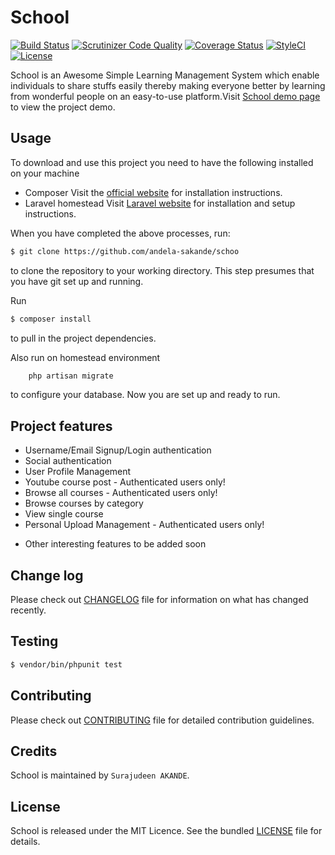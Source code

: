 # School

[![Build Status](https://travis-ci.org/andela-sakande/schoo.svg)](https://travis-ci.org/andela-sakande/schoo)
[![Scrutinizer Code Quality](https://scrutinizer-ci.com/g/andela-sakande/schoo/badges/quality-score.png?b=master)](https://scrutinizer-ci.com/g/andela-sakande/schoo/?branch=master)
[![Coverage Status](https://coveralls.io/repos/andela-sakande/schoo/badge.svg?branch=master&service=github)](https://coveralls.io/github/andela-sakande/schoo?branch=master)
[![StyleCI](https://styleci.io/repos/47362848/shield)](https://styleci.io/repos/47362848)
[![License](http://img.shields.io/:license-mit-blue.svg)](https://github.com/andela-sakande/PotatoORM/blob/master/LICENSE)

School is an Awesome Simple Learning Management System which enable individuals to share stuffs easily
thereby making everyone better by learning from wonderful people on an easy-to-use platform.Visit [School demo page](https://schoo.herokuapp.com/) to view the project demo.

## Usage

To download and use this project you need to have the following installed on your machine

- Composer
  Visit the [official website](https://getcomposer.org/doc/00-intro.md) for installation instructions.
- Laravel homestead
  Visit [Laravel website](http://laravel.com/docs/5.1/homestead) for installation and setup instructions.

When you have completed the above processes, run:

```bash
$ git clone https://github.com/andela-sakande/schoo
`````
to clone the repository to your working directory. This step presumes that you have git set up and running.

Run

```bash
$ composer install
```
to pull in the project dependencies.

Also run on homestead environment
```bash
    php artisan migrate
```
to configure your database.
Now you are set up and ready to run.

## Project features
- Username/Email Signup/Login authentication
- Social authentication
- User Profile Management
- Youtube course post - Authenticated users only!
- Browse all  courses - Authenticated users only!
- Browse  courses by category
- View single course
- Personal Upload Management - Authenticated users only!

* Other interesting features to be added soon


## Change log

Please check out [CHANGELOG](CHANGELOG.md) file for information on what has changed recently.

## Testing

``` bash
$ vendor/bin/phpunit test
```

## Contributing

Please check out [CONTRIBUTING](CONTRIBUTING.md) file for detailed contribution guidelines.

## Credits

School is maintained by `Surajudeen AKANDE`.

## License

School is released under the MIT Licence. See the bundled [LICENSE](LICENSE.md) file for details.